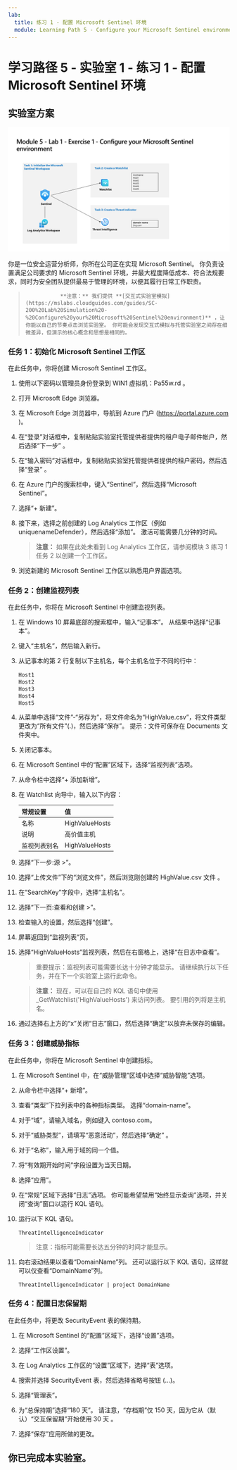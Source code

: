 ```yaml
---
lab:
  title: 练习 1 - 配置 Microsoft Sentinel 环境
  module: Learning Path 5 - Configure your Microsoft Sentinel environment
---
```


# 学习路径 5 - 实验室 1 - 练习 1 - 配置 Microsoft Sentinel 环境

## 实验室方案

![实验室概述。](../Media/SC-200-Lab_Diagrams_Mod5_L1_Ex1.png)

你是一位安全运营分析师，你所在公司正在实现 Microsoft Sentinel。 你负责设置满足公司要求的 Microsoft Sentinel 环境，并最大程度降低成本、符合法规要求，同时为安全团队提供最易于管理的环境，以便其履行日常工作职责。

>                **注意：** 我们提供 **[交互式实验室模拟](https://mslabs.cloudguides.com/guides/SC-200%20Lab%20Simulation%20-%20Configure%20your%20Microsoft%20Sentinel%20environment)** ，让你能以自己的节奏点击浏览实验室。 你可能会发现交互式模拟与托管实验室之间存在细微差异，但演示的核心概念和思想是相同的。 


### 任务 1：初始化 Microsoft Sentinel 工作区

在此任务中，你将创建 Microsoft Sentinel 工作区。

1. 使用以下密码以管理员身份登录到 WIN1 虚拟机：Pa55w.rd 。  

1. 打开 Microsoft Edge 浏览器。

1. 在 Microsoft Edge 浏览器中，导航到 Azure 门户 (https://portal.azure.com )。

1. 在“登录”对话框中，复制粘贴实验室托管提供者提供的租户电子邮件帐户，然后选择“下一步”  。

1. 在“输入密码”对话框中，复制粘贴实验室托管提供者提供的租户密码，然后选择“登录”  。

1. 在 Azure 门户的搜索栏中，键入“Sentinel”，然后选择“Microsoft Sentinel”。

1. 选择“+ 新建”。 

1. 接下来，选择之前创建的 Log Analytics 工作区（例如 uniquenameDefender），然后选择“添加”。 激活可能需要几分钟的时间。

    >**注意：** 如果在此处未看到 Log Analytics 工作区，请参阅模块 3 练习 1 任务 2 以创建一个工作区。

1. 浏览新建的 Microsoft Sentinel 工作区以熟悉用户界面选项。


### 任务 2：创建监视列表

在此任务中，你将在 Microsoft Sentinel 中创建监视列表。

1. 在 Windows 10 屏幕底部的搜索框中，输入“记事本”。 从结果中选择“记事本”。

1. 键入“主机名”，然后输入新行。

1. 从记事本的第 2 行复制以下主机名，每个主机名位于不同的行中：

    ```Notepad
    Host1
    Host2
    Host3
    Host4
    Host5
    ```

1. 从菜单中选择“文件”-“另存为”，将文件命名为“HighValue.csv”，将文件类型更改为“所有文件”(.)，然后选择“保存”。 提示：文件可保存在 Documents 文件夹中。

1. 关闭记事本。

1. 在 Microsoft Sentinel 中的“配置”区域下，选择“监视列表”选项。

1. 从命令栏中选择“+ 添加新增”。

1. 在 Watchlist 向导中，输入以下内容：

    |常规设置|值|
    |---|---|
    |名称|HighValueHosts|
    |说明|高价值主机|
    |监视列表别名|HighValueHosts|

1. 选择“下一步:源 >”。

1. 选择“上传文件”下的“浏览文件”，然后浏览刚创建的 HighValue.csv 文件 。

1. 在“SearchKey”字段中，选择“主机名”。

1. 选择“下一页:查看和创建 >”。

1. 检查输入的设置，然后选择“创建”。

1. 屏幕返回到“监视列表”页。

1. 选择“HighValueHosts”监视列表，然后在右窗格上，选择“在日志中查看”。

    >重要提示：监视列表可能需要长达十分钟才能显示。 请继续执行以下任务，并在下一个实验室上运行此命令。
    
    >**注意：** 现在，可以在自己的 KQL 语句中使用 _GetWatchlist('HighValueHosts') 来访问列表。 要引用的列将是主机名。

1. 通过选择右上方的“x”关闭“日志”窗口，然后选择“确定”以放弃未保存的编辑。


### 任务 3：创建威胁指标

在此任务中，你将在 Microsoft Sentinel 中创建指标。

1. 在 Microsoft Sentinel 中，在“威胁管理”区域中选择“威胁智能”选项。

1. 从命令栏中选择“+ 新增”。

1. 查看“类型”下拉列表中的各种指标类型。 选择“domain-name”。 

1. 对于“域”，请输入域名，例如键入 contoso.com。

1. 对于“威胁类型”，请填写“恶意活动”，然后选择“确定” 。

1. 对于“名称”，输入用于域的同一个值。

1. 将“有效期开始时间”字段设置为当天日期。

1. 选择“应用”。

1. 在“常规”区域下选择“日志”选项。 你可能希望禁用“始终显示查询”选项，并关闭“查询”窗口以运行 KQL 语句。

1. 运行以下 KQL 语句。

    ```KQL
    ThreatIntelligenceIndicator
    ```

    >注意：指标可能需要长达五分钟的时间才能显示。

1. 向右滚动结果以查看“DomainName”列。 还可以运行以下 KQL 语句，这样就可以仅查看“DomainName”列。 

    ```KQL
    ThreatIntelligenceIndicator | project DomainName
    ```


### 任务 4：配置日志保留期

在此任务中，将更改 SecurityEvent 表的保持期。

1. 在 Microsoft Sentinel 的“配置”区域下，选择“设置”选项。

1. 选择“工作区设置”。

1. 在 Log Analytics 工作区的“设置”区域下，选择“表”选项。

1. 搜索并选择 SecurityEvent 表，然后选择省略号按钮 (...)。

1. 选择“管理表”。

1. 为“总保持期”选择“180 天”。 请注意，“存档期”仅 150 天，因为它从（默认）“交互保留期”开始使用 30 天 。

1. 选择“保存”应用所做的更改。 


## 你已完成本实验室。
